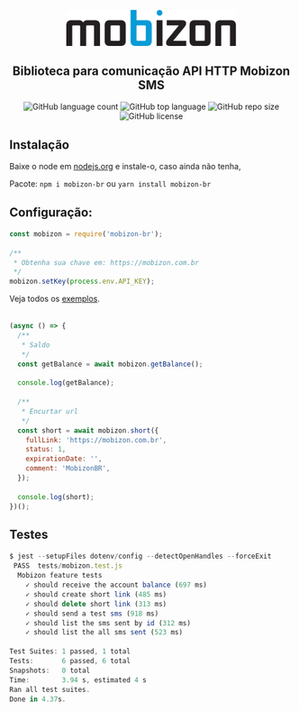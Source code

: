 <!--
/*
 * Obrigado por baixar este projeto, caso tenha alguma ideia, ajustes, etc...
 * dê um fork no repositório e crie uma Pull Request.
 */
-->

<p align="center">
  <a href="https://mobizon.com.br">
    <img src=".github/default.svg" width="60%" alt="MobizonBR" title="MobizonBR">
  </a>
</p>

<h2 align="center">Biblioteca para comunicação API HTTP Mobizon SMS</h2>

<p align="center">
  <img alt="GitHub language count" src="https://img.shields.io/github/languages/count/caioagiani/mobizon-br">
  <img alt="GitHub top language" src="https://img.shields.io/github/languages/top/caioagiani/mobizon-br">
  <img alt="GitHub repo size" src="https://img.shields.io/github/repo-size/caioagiani/mobizon-br">
  <img alt="GitHub license" src="https://img.shields.io/badge/license-MIT-blue.svg">
</p>

## Instalação

Baixe o node em [nodejs.org](http://nodejs.org) e instale-o, caso ainda não tenha,

Pacote: `npm i mobizon-br` ou `yarn install mobizon-br`

## Configuração:

```js
const mobizon = require('mobizon-br');

/**
 * Obtenha sua chave em: https://mobizon.com.br
 */
mobizon.setKey(process.env.API_KEY);
```

Veja todos os [exemplos](https://github.com/mobizon/mobizon-php/tree/master/docs/examples).
```js

(async () => {
  /**
   * Saldo
   */
  const getBalance = await mobizon.getBalance();

  console.log(getBalance);

  /**
   * Encurtar url
   */
  const short = await mobizon.short({
    fullLink: 'https://mobizon.com.br',
    status: 1,
    expirationDate: '',
    comment: 'MobizonBR',
  });

  console.log(short);
})();
```

## Testes

```javascript
$ jest --setupFiles dotenv/config --detectOpenHandles --forceExit
 PASS  tests/mobizon.test.js
  Mobizon feature tests
    ✓ should receive the account balance (697 ms)
    ✓ should create short link (485 ms)
    ✓ should delete short link (313 ms)
    ✓ should send a test sms (918 ms)
    ✓ should list the sms sent by id (312 ms)
    ✓ should list the all sms sent (523 ms)

Test Suites: 1 passed, 1 total
Tests:       6 passed, 6 total
Snapshots:   0 total
Time:        3.94 s, estimated 4 s
Ran all test suites.
Done in 4.37s.
```
